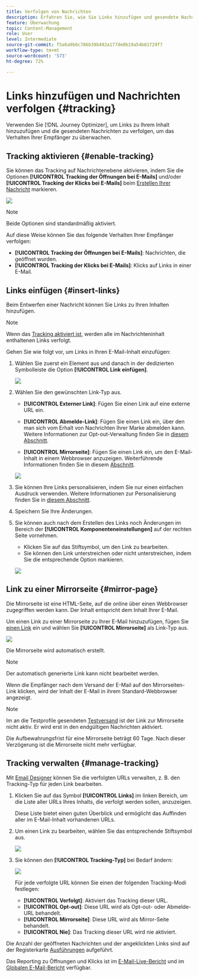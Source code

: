 ```yaml
---
title: Verfolgen von Nachrichten
description: Erfahren Sie, wie Sie Links hinzufügen und gesendete Nachrichten verfolgen können.
feature: Überwachung
topic: Content-Management
role: User
level: Intermediate
source-git-commit: f5a6a9b6c786b39b492a177de0b19a54b81729f7
workflow-type: tm+mt
source-wordcount: '573'
ht-degree: 72%

---
```


# Links hinzufügen und Nachrichten verfolgen {#tracking}

Verwenden Sie [!DNL Journey Optimizer], um Links zu Ihrem Inhalt hinzuzufügen und die gesendeten Nachrichten zu verfolgen, um das Verhalten Ihrer Empfänger zu überwachen.

## Tracking aktivieren {#enable-tracking}

Sie können das Tracking auf Nachrichtenebene aktivieren, indem Sie die Optionen **[!UICONTROL Tracking der Öffnungen bei E-Mails]** und/oder **[!UICONTROL Tracking der Klicks bei E-Mails]** beim [Erstellen Ihrer Nachricht](create-message.md) markieren.

![](assets/message-tracking.png)

>[!NOTE]
>
>Beide Optionen sind standardmäßig aktiviert.

Auf diese Weise können Sie das folgende Verhalten Ihrer Empfänger verfolgen:
* **[!UICONTROL Tracking der Öffnungen bei E-Mails]**: Nachrichten, die geöffnet wurden.
* **[!UICONTROL Tracking der Klicks bei E-Mails]**: Klicks auf Links in einer E-Mail.

## Links einfügen {#insert-links}

Beim Entwerfen einer Nachricht können Sie Links zu Ihren Inhalten hinzufügen.

>[!NOTE]
>
>Wenn das [Tracking aktiviert ist](#enable-tracking), werden alle im Nachrichteninhalt enthaltenen Links verfolgt.

Gehen Sie wie folgt vor, um Links in Ihren E-Mail-Inhalt einzufügen:

1. Wählen Sie zuerst ein Element aus und danach in der dedizierten Symbolleiste die Option **[!UICONTROL Link einfügen]**.

   ![](assets/message-tracking-insert-link.png)

1. Wählen Sie den gewünschten Link-Typ aus.

   * **[!UICONTROL Externer Link]**: Fügen Sie einen Link auf eine externe URL ein.

   * **[!UICONTROL Abmelde-Link]**: Fügen Sie einen Link ein, über den man sich vom Erhalt von Nachrichten Ihrer Marke abmelden kann. Weitere Informationen zur Opt-out-Verwaltung finden Sie in [diesem Abschnitt](consent.md#opt-out-management).

   * **[!UICONTROL Mirrorseite]**: Fügen Sie einen Link ein, um den E-Mail-Inhalt in einem Webbrowser anzuzeigen. Weiterführende Informationen finden Sie in diesem [Abschnitt](#mirror-page).

   ![](assets/message-tracking-links.png)

1. Sie können Ihre Links personalisieren, indem Sie nur einen einfachen Ausdruck verwenden. Weitere Informationen zur Personalisierung finden Sie in [diesem Abschnitt](personalization/personalization-syntax.md).

1. Speichern Sie Ihre Änderungen.

1. Sie können auch nach dem Erstellen des Links noch Änderungen im Bereich der **[!UICONTROL Komponenteneinstellungen]** auf der rechten Seite vornehmen.

   * Klicken Sie auf das Stiftsymbol, um den Link zu bearbeiten.
   * Sie können den Link unterstreichen oder nicht unterstreichen, indem Sie die entsprechende Option markieren.

   ![](assets/message-tracking-link-settings.png)

## Link zu einer Mirrorseite {#mirror-page}

Die Mirrorseite ist eine HTML-Seite, auf die online über einen Webbrowser zugegriffen werden kann. Der Inhalt entspricht dem Inhalt Ihrer E-Mail.

Um einen Link zu einer Mirrorseite zu Ihrer E-Mail hinzuzufügen, fügen Sie [einen Link](#insert-links) ein und wählen Sie **[!UICONTROL Mirrorseite]** als Link-Typ aus.

![](assets/message-tracking-mirror-page.png)

Die Mirrorseite wird automatisch erstellt.

>[!NOTE]
>
>Der automatisch generierte Link kann nicht bearbeitet werden.

Wenn die Empfänger nach dem Versand der E-Mail auf den Mirrorseiten-Link klicken, wird der Inhalt der E-Mail in ihrem Standard-Webbrowser angezeigt.

>[!NOTE]
>
>Im an die Testprofile gesendeten [Testversand](preview.md#send-proofs) ist der Link zur Mirrorseite nicht aktiv. Er wird erst in den endgültigen Nachrichten aktiviert.

Die Aufbewahrungsfrist für eine Mirrorseite beträgt 60 Tage. Nach dieser Verzögerung ist die Mirrorseite nicht mehr verfügbar.

## Tracking verwalten {#manage-tracking}

Mit [Email Designer](create-email-content.md) können Sie die verfolgten URLs verwalten, z. B. den Tracking-Typ für jeden Link bearbeiten.

1. Klicken Sie auf das Symbol **[!UICONTROL Links]** im linken Bereich, um die Liste aller URLs Ihres Inhalts, die verfolgt werden sollen, anzuzeigen.

   Diese Liste bietet einen guten Überblick und ermöglicht das Auffinden aller im E-Mail-Inhalt vorhandenen URLs.

1. Um einen Link zu bearbeiten, wählen Sie das entsprechende Stiftsymbol aus.

   ![](assets/message-tracking-edit-links.png)

1. Sie können den **[!UICONTROL Tracking-Typ]** bei Bedarf ändern:


   ![](assets/message-tracking-edit-a-link.png)

   Für jede verfolgte URL können Sie einen der folgenden Tracking-Modi festlegen:

   * **[!UICONTROL Verfolgt]**: Aktiviert das Tracking dieser URL.
   * **[!UICONTROL Opt-out]**: Diese URL wird als Opt-out- oder Abmelde-URL behandelt.
   * **[!UICONTROL Mirrorseite]**: Diese URL wird als Mirror-Seite behandelt.
   * **[!UICONTROL Nie]**: Das Tracking dieser URL wird nie aktiviert. <!--This information is saved: if the URL appears again in a future message, its tracking is automatically deactivated.-->

Die Anzahl der geöffneten Nachrichten und der angeklickten Links sind auf der Registerkarte [Ausführungen](message-monitoring.md) aufgeführt.

Das Reporting zu Öffnungen und Klicks ist im [E-Mail-Live-Bericht](reports/email-live-report.md) und im [Globalen E-Mail-Bericht](reports/email-global-report.md) verfügbar.



